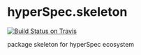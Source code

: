 # hyperSpec.skeleton
<!-- badges: start -->
<!--
[![CRAN
status](https://www.r-pkg.org/badges/version/hyperSpec.tidyverse)](https://cran.r-project.org/package=hyperSpec.tidyverse)
-->
[![Build Status on Travis](https://travis-ci.com/cbeleites/hyperSpec.tidyverse.svg?branch=master)](https://travis-ci.com/cbeleites/hyperSpec.tidyverse)
<!--
[![Codecov test
coverage](https://codecov.io/gh/hyperSpec.tidyverse/branch/master/graph/badge.svg)](https://codecov.io/gh/hyperSpec.tidyverse?branch=master)
-->
<!-- badges: end -->
package skeleton for hyperSpec ecosystem
